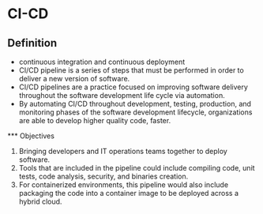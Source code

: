 # CI-CD

## Definition
- continuous integration and continuous deployment 
- CI/CD pipeline is a series of steps that must be performed in order to deliver a new version of software. 
- CI/CD pipelines are a practice focused on improving software delivery throughout the software development life cycle via automation. 
- By automating CI/CD throughout development, testing, production, and monitoring phases of the software development lifecycle, organizations are able to develop higher quality code, faster.

*** Objectives
1. Bringing developers and IT operations teams together to deploy software. 
2. Tools that are included in the pipeline could include compiling code, unit tests, code analysis, security, and binaries creation.
3.  For containerized environments, this pipeline would also include packaging the code into a container image to be deployed across a hybrid cloud.
